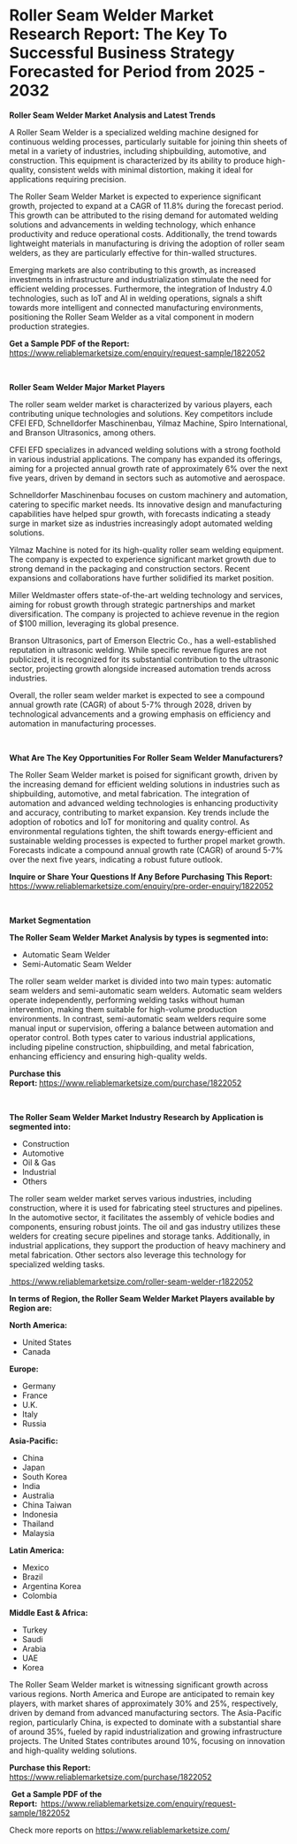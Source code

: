 <p><h1>Roller Seam Welder Market Research Report: The Key To Successful Business Strategy Forecasted for Period from 2025 - 2032</h1></p><p><strong>Roller Seam Welder Market Analysis and Latest Trends</strong></p>
<p><p>A Roller Seam Welder is a specialized welding machine designed for continuous welding processes, particularly suitable for joining thin sheets of metal in a variety of industries, including shipbuilding, automotive, and construction. This equipment is characterized by its ability to produce high-quality, consistent welds with minimal distortion, making it ideal for applications requiring precision.</p><p>The Roller Seam Welder Market is expected to experience significant growth, projected to expand at a CAGR of 11.8% during the forecast period. This growth can be attributed to the rising demand for automated welding solutions and advancements in welding technology, which enhance productivity and reduce operational costs. Additionally, the trend towards lightweight materials in manufacturing is driving the adoption of roller seam welders, as they are particularly effective for thin-walled structures. </p><p>Emerging markets are also contributing to this growth, as increased investments in infrastructure and industrialization stimulate the need for efficient welding processes. Furthermore, the integration of Industry 4.0 technologies, such as IoT and AI in welding operations, signals a shift towards more intelligent and connected manufacturing environments, positioning the Roller Seam Welder as a vital component in modern production strategies.</p></p>
<p><strong>Get a Sample PDF of the Report:&nbsp;</strong> <a href="https://www.reliablemarketsize.com/enquiry/request-sample/1822052?utm_campaign=2759&utm_medium=2&utm_source=Github&utm_content=ia&utm_term=12042025&utm_id=roller-seam-welder">https://www.reliablemarketsize.com/enquiry/request-sample/1822052</a></p>
<p>&nbsp;</p>
<p><strong>Roller Seam Welder Major Market Players</strong></p>
<p><p>The roller seam welder market is characterized by various players, each contributing unique technologies and solutions. Key competitors include CFEI EFD, Schnelldorfer Maschinenbau, Yilmaz Machine, Spiro International, and Branson Ultrasonics, among others.</p><p>CFEI EFD specializes in advanced welding solutions with a strong foothold in various industrial applications. The company has expanded its offerings, aiming for a projected annual growth rate of approximately 6% over the next five years, driven by demand in sectors such as automotive and aerospace. </p><p>Schnelldorfer Maschinenbau focuses on custom machinery and automation, catering to specific market needs. Its innovative design and manufacturing capabilities have helped spur growth, with forecasts indicating a steady surge in market size as industries increasingly adopt automated welding solutions.</p><p>Yilmaz Machine is noted for its high-quality roller seam welding equipment. The company is expected to experience significant market growth due to strong demand in the packaging and construction sectors. Recent expansions and collaborations have further solidified its market position.</p><p>Miller Weldmaster offers state-of-the-art welding technology and services, aiming for robust growth through strategic partnerships and market diversification. The company is projected to achieve revenue in the region of $100 million, leveraging its global presence.</p><p>Branson Ultrasonics, part of Emerson Electric Co., has a well-established reputation in ultrasonic welding. While specific revenue figures are not publicized, it is recognized for its substantial contribution to the ultrasonic sector, projecting growth alongside increased automation trends across industries.</p><p>Overall, the roller seam welder market is expected to see a compound annual growth rate (CAGR) of about 5-7% through 2028, driven by technological advancements and a growing emphasis on efficiency and automation in manufacturing processes.</p></p>
<p>&nbsp;</p>
<p><strong>What Are The Key Opportunities For Roller Seam Welder Manufacturers?</strong></p>
<p><p>The Roller Seam Welder market is poised for significant growth, driven by the increasing demand for efficient welding solutions in industries such as shipbuilding, automotive, and metal fabrication. The integration of automation and advanced welding technologies is enhancing productivity and accuracy, contributing to market expansion. Key trends include the adoption of robotics and IoT for monitoring and quality control. As environmental regulations tighten, the shift towards energy-efficient and sustainable welding processes is expected to further propel market growth. Forecasts indicate a compound annual growth rate (CAGR) of around 5-7% over the next five years, indicating a robust future outlook.</p></p>
<p><strong>Inquire or Share Your Questions If Any Before Purchasing This Report:</strong> <a href="https://www.reliablemarketsize.com/enquiry/pre-order-enquiry/1822052?utm_campaign=2759&utm_medium=2&utm_source=Github&utm_content=ia&utm_term=12042025&utm_id=roller-seam-welder">https://www.reliablemarketsize.com/enquiry/pre-order-enquiry/1822052</a></p>
<p>&nbsp;</p>
<p><strong>Market Segmentation</strong></p>
<p><strong>The Roller Seam Welder Market Analysis by types is segmented into:</strong></p>
<p><ul><li>Automatic Seam Welder</li><li>Semi-Automatic Seam Welder</li></ul></p>
<p><p>The roller seam welder market is divided into two main types: automatic seam welders and semi-automatic seam welders. Automatic seam welders operate independently, performing welding tasks without human intervention, making them suitable for high-volume production environments. In contrast, semi-automatic seam welders require some manual input or supervision, offering a balance between automation and operator control. Both types cater to various industrial applications, including pipeline construction, shipbuilding, and metal fabrication, enhancing efficiency and ensuring high-quality welds.</p></p>
<p><strong>Purchase this Report:&nbsp;</strong><a href="https://www.reliablemarketsize.com/purchase/1822052?utm_campaign=2759&utm_medium=2&utm_source=Github&utm_content=ia&utm_term=12042025&utm_id=roller-seam-welder">https://www.reliablemarketsize.com/purchase/1822052</a></p>
<p>&nbsp;</p>
<p><strong>The Roller Seam Welder Market Industry Research by Application is segmented into:</strong></p>
<p><ul><li>Construction</li><li>Automotive</li><li>Oil & Gas</li><li>Industrial</li><li>Others</li></ul></p>
<p><p>The roller seam welder market serves various industries, including construction, where it is used for fabricating steel structures and pipelines. In the automotive sector, it facilitates the assembly of vehicle bodies and components, ensuring robust joints. The oil and gas industry utilizes these welders for creating secure pipelines and storage tanks. Additionally, in industrial applications, they support the production of heavy machinery and metal fabrication. Other sectors also leverage this technology for specialized welding tasks.</p></p>
<p><a href="https://www.reliablemarketsize.com/roller-seam-welder-r1822052?utm_campaign=2759&utm_medium=2&utm_source=Github&utm_content=ia&utm_term=12042025&utm_id=roller-seam-welder">&nbsp;https://www.reliablemarketsize.com/roller-seam-welder-r1822052</a></p>
<p><strong>In terms of Region, the Roller Seam Welder Market Players available by Region are:</strong></p>
<p>
    <p> <strong> North America: </strong>
        <ul>
            <li>United States</li>
            <li>Canada</li>
        </ul>
        </p> 
    <p> <strong> Europe: </strong>
        <ul>
            <li>Germany</li>
            <li>France</li>
            <li>U.K.</li>
            <li>Italy</li>
            <li>Russia</li>
        </ul>
        </p> 
    <p> <strong> Asia-Pacific: </strong>
        <ul>
            <li>China</li>
            <li>Japan</li>
            <li>South Korea</li>
            <li>India</li>
            <li>Australia</li>
            <li>China Taiwan</li>
            <li>Indonesia</li>
            <li>Thailand</li>
            <li>Malaysia</li>
        </ul>
        </p> 
    <p> <strong> Latin America: </strong>
        <ul>
            <li>Mexico</li>
            <li>Brazil</li>
            <li>Argentina Korea</li>
            <li>Colombia</li>
        </ul>
        </p> 
    <p> <strong> Middle East & Africa: </strong>
        <ul>
            <li>Turkey</li>
            <li>Saudi</li>
            <li>Arabia</li>
            <li>UAE</li>
            <li>Korea</li>
        </ul>
    </p>
    </p>
<p><p>The Roller Seam Welder market is witnessing significant growth across various regions. North America and Europe are anticipated to remain key players, with market shares of approximately 30% and 25%, respectively, driven by demand from advanced manufacturing sectors. The Asia-Pacific region, particularly China, is expected to dominate with a substantial share of around 35%, fueled by rapid industrialization and growing infrastructure projects. The United States contributes around 10%, focusing on innovation and high-quality welding solutions.</p></p>
<p><strong>Purchase this Report: </strong><a href="https://www.reliablemarketsize.com/purchase/1822052?utm_campaign=2759&utm_medium=2&utm_source=Github&utm_content=ia&utm_term=12042025&utm_id=roller-seam-welder">https://www.reliablemarketsize.com/purchase/1822052</a></p>
<p>&nbsp;<strong>Get a Sample PDF of the Report:&nbsp;&nbsp;</strong><a href="https://www.reliablemarketsize.com/enquiry/request-sample/1822052?utm_campaign=2759&utm_medium=2&utm_source=Github&utm_content=ia&utm_term=12042025&utm_id=roller-seam-welder">https://www.reliablemarketsize.com/enquiry/request-sample/1822052</a></p>
<p><strong></strong></p>
<p>Check more reports on <a href="https://www.reliablemarketsize.com/?utm_campaign=2759&utm_medium=2&utm_source=Github&utm_content=ia&utm_term=12042025&utm_id=roller-seam-welder">https://www.reliablemarketsize.com/</a></p>